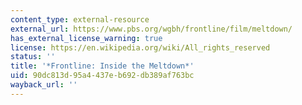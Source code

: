 ```yaml
---
content_type: external-resource
external_url: https://www.pbs.org/wgbh/frontline/film/meltdown/
has_external_license_warning: true
license: https://en.wikipedia.org/wiki/All_rights_reserved
status: ''
title: '*Frontline: Inside the Meltdown*'
uid: 90dc813d-95a4-437e-b692-db389af763bc
wayback_url: ''
---
```


